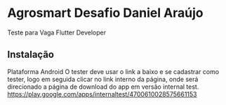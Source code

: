 
# Agrosmart Desafio  Daniel Araújo

Teste para Vaga Flutter Developer 

## Instalação 

Plataforma Android
O tester deve usar o link a baixo e se cadastrar como tester, logo em seguida clicar no link interno da página, onde será direcionado a página de download do app em versão internal test.
https://play.google.com/apps/internaltest/4700610028575661153


